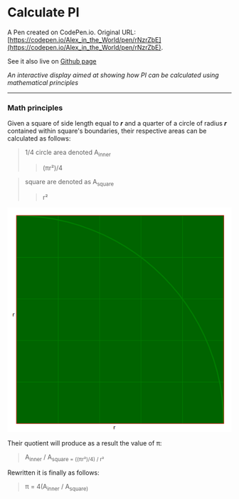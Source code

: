 # Calculate PI

A Pen created on CodePen.io. Original URL: [https://codepen.io/Alex_in_the_World/pen/rNzrZbE](https://codepen.io/Alex_in_the_World/pen/rNzrZbE).

See it also live on [Github page](https://alexintheworld.github.io/calculate-pi/)

*An interactive display aimed at showing how PI can be calculated using mathematical principles*

_____

### Math principles

Given a square of side length equal to ***r*** and a quarter of a circle of radius ***r*** contained within square's boundaries, their respective
areas can be calculated as follows:
> 1/4 circle area denoted A<sub>inner</sub>
>> (πr²)/4

> square are denoted as A<sub>square</square>
>> r²

![graph](pi_graph.png)

Their quotient will produce as a result the value of π:
> A<sub>inner</sub> / A<sub>square</square> = ((πr²)/4) / r²

Rewritten it is finally as follows:
> π = 4(A<sub>inner</sub> / A<sub>square</square>)
